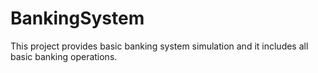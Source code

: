 # BankingSystem
This project provides basic banking system simulation and it includes all basic banking operations.
